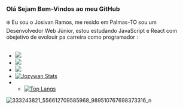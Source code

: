 ### Olá Sejam Bem-Vindos ao meu GitHub
:snowflake:
Eu sou o Josivan Ramos, me resido em Palmas-TO sou um Desenvolvedor Web Júnior, estou estudando JavaScript e React
com obejetivo de evolouir pa carreira como programador :
<br>
<br>

  * <img src="https://img.shields.io/badge/HTML5-E34F26?style=for-the-badge&logo=html5&logoColor=white">
  * <img src="https://img.shields.io/badge/CSS3-1572B6?style=for-the-badge&logo=css3&logoColor=white">
  * <img src="https://img.shields.io/badge/JavaScript-F7DF1E?style=for-the-badge&logo=javascript&logoColor=black">
  * [![Jozywan Stats](https://github-readme-stats.vercel.app/api?username=JozywanRamos22)](https://github.com/anuraghazra/github-readme-stats)
  *   * [![Top Langs](https://github-readme-stats.vercel.app/api/top-langs/?username=JozywanRamos22)](https://github.com/anuraghazra/github-readme-stat)

 

![333243821_556612709585968_989510767698373316_n](https://user-images.githubusercontent.com/126177415/222793777-161f83ee-7478-4507-a65c-33cae57b84e3.jpg)
